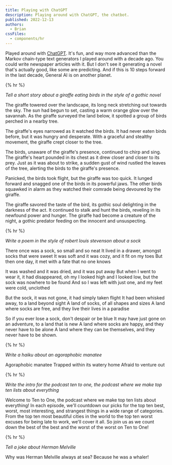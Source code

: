 ```yaml
---
title: Playing with ChatGPT
description: Playing around with ChatGPT, the chatbot.
published: 2022-12-13
authors:
  - Brian
cssFiles:
  - components/hr
---
```


Played around with [ChatGPT](https://chat.openai.com/chat). It's fun, and way more advanced than the Markov chain-type text generators I played around with a decade ago. You could write newspaper articles with it. But I don't see it generating a novel that's actually good, like some are predicting. And if this is 10 steps forward in the last decade, General AI is on another planet.

{% hr %}

*Tell a short story about a giraffe eating birds in the style of a gothic novel*

The giraffe towered over the landscape, its long neck stretching out towards the sky. The sun had begun to set, casting a warm orange glow over the savannah. As the giraffe surveyed the land below, it spotted a group of birds perched in a nearby tree.

The giraffe's eyes narrowed as it watched the birds. It had never eaten birds before, but it was hungry and desperate. With a graceful and stealthy movement, the giraffe crept closer to the tree.

The birds, unaware of the giraffe's presence, continued to chirp and sing. The giraffe's heart pounded in its chest as it drew closer and closer to its prey. Just as it was about to strike, a sudden gust of wind rustled the leaves of the tree, alerting the birds to the giraffe's presence.

Panicked, the birds took flight, but the giraffe was too quick. It lunged forward and snagged one of the birds in its powerful jaws. The other birds squawked in alarm as they watched their comrade being devoured by the giraffe.

The giraffe savored the taste of the bird, its gothic soul delighting in the darkness of the act. It continued to stalk and hunt the birds, reveling in its newfound power and hunger. The giraffe had become a creature of the night, a gothic predator feeding on the innocent and unsuspecting.

{% hr %}

*Write a poem in the style of robert louis stevenson about a sock*

There once was a sock, so small and so neat
It lived in a drawer, amongst socks that were sweet
It was soft and it was cozy, and it fit on my toes
But then one day, it met with a fate that no one knows

It was washed and it was dried, and it was put away
But when I went to wear it, it had disappeared, oh my
I looked high and I looked low, but the sock was nowhere to be found
And so I was left with just one, and my feet were cold, unclothed

But the sock, it was not gone, it had simply taken flight
It had been whisked away, to a land beyond sight
A land of socks, of all shapes and sizes
A land where socks are free, and they live their lives in a paradise

So if you ever lose a sock, don't despair or be blue
It may have just gone on an adventure, to a land that is new
A land where socks are happy, and they never have to be alone
A land where they can be themselves, and they never have to be shown.

{% hr %}

*Write a haiku about an agoraphobic manatee*

Agoraphobic manatee
Trapped within its watery home
Afraid to venture out

{% hr %}

*Write the intro for the podcast ten to one, the podcast where we make top ten lists about everything*

Welcome to Ten to One, the podcast where we make top ten lists about everything! In each episode, we'll countdown our picks for the top ten best, worst, most interesting, and strangest things in a wide range of categories. From the top ten most beautiful cities in the world to the top ten worst excuses for being late to work, we'll cover it all. So join us as we count down the best of the best and the worst of the worst on Ten to One!

{% hr %}

*Tell a joke about Herman Melville*

Why was Herman Melville always at sea?
Because he was a whaler!